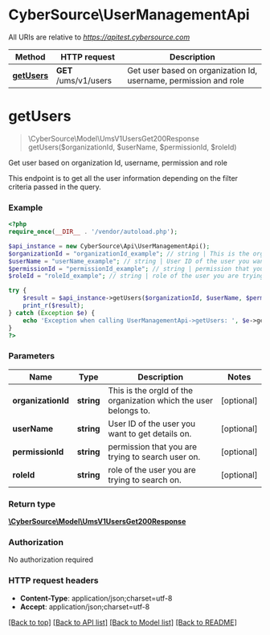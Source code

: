 # CyberSource\UserManagementApi

All URIs are relative to *https://apitest.cybersource.com*

Method | HTTP request | Description
------------- | ------------- | -------------
[**getUsers**](UserManagementApi.md#getUsers) | **GET** /ums/v1/users | Get user based on organization Id, username, permission and role


# **getUsers**
> \CyberSource\Model\UmsV1UsersGet200Response getUsers($organizationId, $userName, $permissionId, $roleId)

Get user based on organization Id, username, permission and role

This endpoint is to get all the user information depending on the filter criteria passed in the query.

### Example
```php
<?php
require_once(__DIR__ . '/vendor/autoload.php');

$api_instance = new CyberSource\Api\UserManagementApi();
$organizationId = "organizationId_example"; // string | This is the orgId of the organization which the user belongs to.
$userName = "userName_example"; // string | User ID of the user you want to get details on.
$permissionId = "permissionId_example"; // string | permission that you are trying to search user on.
$roleId = "roleId_example"; // string | role of the user you are trying to search on.

try {
    $result = $api_instance->getUsers($organizationId, $userName, $permissionId, $roleId);
    print_r($result);
} catch (Exception $e) {
    echo 'Exception when calling UserManagementApi->getUsers: ', $e->getMessage(), PHP_EOL;
}
?>
```

### Parameters

Name | Type | Description  | Notes
------------- | ------------- | ------------- | -------------
 **organizationId** | **string**| This is the orgId of the organization which the user belongs to. | [optional]
 **userName** | **string**| User ID of the user you want to get details on. | [optional]
 **permissionId** | **string**| permission that you are trying to search user on. | [optional]
 **roleId** | **string**| role of the user you are trying to search on. | [optional]

### Return type

[**\CyberSource\Model\UmsV1UsersGet200Response**](../Model/UmsV1UsersGet200Response.md)

### Authorization

No authorization required

### HTTP request headers

 - **Content-Type**: application/json;charset=utf-8
 - **Accept**: application/json;charset=utf-8

[[Back to top]](#) [[Back to API list]](../../README.md#documentation-for-api-endpoints) [[Back to Model list]](../../README.md#documentation-for-models) [[Back to README]](../../README.md)

